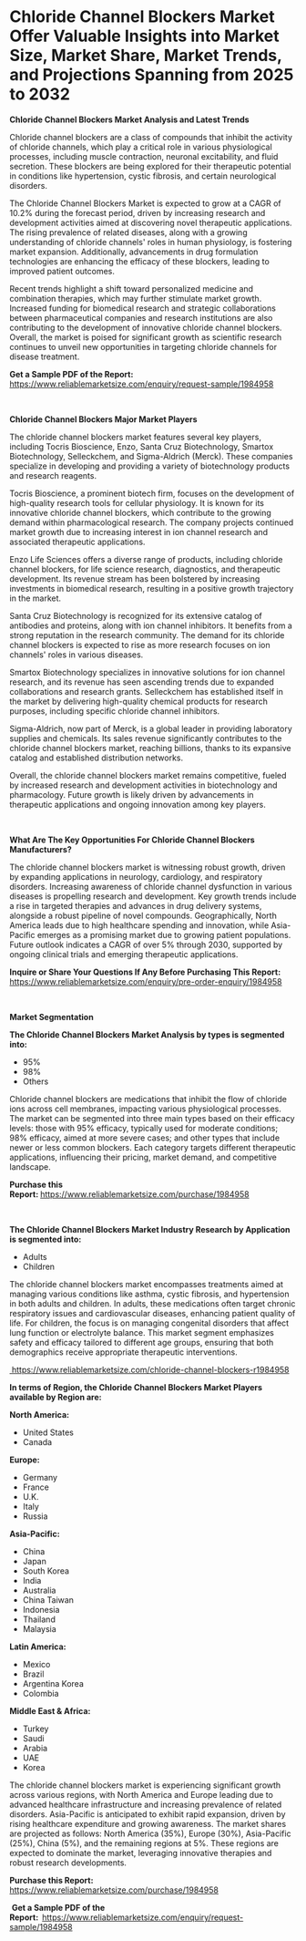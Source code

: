 <p><h1>Chloride Channel Blockers Market Offer Valuable Insights into Market Size, Market Share, Market Trends, and Projections Spanning from 2025 to 2032</h1></p><p><strong>Chloride Channel Blockers Market Analysis and Latest Trends</strong></p>
<p><p>Chloride channel blockers are a class of compounds that inhibit the activity of chloride channels, which play a critical role in various physiological processes, including muscle contraction, neuronal excitability, and fluid secretion. These blockers are being explored for their therapeutic potential in conditions like hypertension, cystic fibrosis, and certain neurological disorders.</p><p>The Chloride Channel Blockers Market is expected to grow at a CAGR of 10.2% during the forecast period, driven by increasing research and development activities aimed at discovering novel therapeutic applications. The rising prevalence of related diseases, along with a growing understanding of chloride channels' roles in human physiology, is fostering market expansion. Additionally, advancements in drug formulation technologies are enhancing the efficacy of these blockers, leading to improved patient outcomes.</p><p>Recent trends highlight a shift toward personalized medicine and combination therapies, which may further stimulate market growth. Increased funding for biomedical research and strategic collaborations between pharmaceutical companies and research institutions are also contributing to the development of innovative chloride channel blockers. Overall, the market is poised for significant growth as scientific research continues to unveil new opportunities in targeting chloride channels for disease treatment.</p></p>
<p><strong>Get a Sample PDF of the Report:&nbsp;</strong> <a href="https://www.reliablemarketsize.com/enquiry/request-sample/1984958?utm_campaign=3518&utm_medium=2&utm_source=Github&utm_content=ia&utm_term=19042025&utm_id=chloride-channel-blockers">https://www.reliablemarketsize.com/enquiry/request-sample/1984958</a></p>
<p>&nbsp;</p>
<p><strong>Chloride Channel Blockers Major Market Players</strong></p>
<p><p>The chloride channel blockers market features several key players, including Tocris Bioscience, Enzo, Santa Cruz Biotechnology, Smartox Biotechnology, Selleckchem, and Sigma-Aldrich (Merck). These companies specialize in developing and providing a variety of biotechnology products and research reagents.</p><p>Tocris Bioscience, a prominent biotech firm, focuses on the development of high-quality research tools for cellular physiology. It is known for its innovative chloride channel blockers, which contribute to the growing demand within pharmacological research. The company projects continued market growth due to increasing interest in ion channel research and associated therapeutic applications.</p><p>Enzo Life Sciences offers a diverse range of products, including chloride channel blockers, for life science research, diagnostics, and therapeutic development. Its revenue stream has been bolstered by increasing investments in biomedical research, resulting in a positive growth trajectory in the market.</p><p>Santa Cruz Biotechnology is recognized for its extensive catalog of antibodies and proteins, along with ion channel inhibitors. It benefits from a strong reputation in the research community. The demand for its chloride channel blockers is expected to rise as more research focuses on ion channels' roles in various diseases.</p><p>Smartox Biotechnology specializes in innovative solutions for ion channel research, and its revenue has seen ascending trends due to expanded collaborations and research grants. Selleckchem has established itself in the market by delivering high-quality chemical products for research purposes, including specific chloride channel inhibitors.</p><p>Sigma-Aldrich, now part of Merck, is a global leader in providing laboratory supplies and chemicals. Its sales revenue significantly contributes to the chloride channel blockers market, reaching billions, thanks to its expansive catalog and established distribution networks.</p><p>Overall, the chloride channel blockers market remains competitive, fueled by increased research and development activities in biotechnology and pharmacology. Future growth is likely driven by advancements in therapeutic applications and ongoing innovation among key players.</p></p>
<p>&nbsp;</p>
<p><strong>What Are The Key Opportunities For Chloride Channel Blockers Manufacturers?</strong></p>
<p><p>The chloride channel blockers market is witnessing robust growth, driven by expanding applications in neurology, cardiology, and respiratory disorders. Increasing awareness of chloride channel dysfunction in various diseases is propelling research and development. Key growth trends include a rise in targeted therapies and advances in drug delivery systems, alongside a robust pipeline of novel compounds. Geographically, North America leads due to high healthcare spending and innovation, while Asia-Pacific emerges as a promising market due to growing patient populations. Future outlook indicates a CAGR of over 5% through 2030, supported by ongoing clinical trials and emerging therapeutic applications.</p></p>
<p><strong>Inquire or Share Your Questions If Any Before Purchasing This Report:</strong> <a href="https://www.reliablemarketsize.com/enquiry/pre-order-enquiry/1984958?utm_campaign=3518&utm_medium=2&utm_source=Github&utm_content=ia&utm_term=19042025&utm_id=chloride-channel-blockers">https://www.reliablemarketsize.com/enquiry/pre-order-enquiry/1984958</a></p>
<p>&nbsp;</p>
<p><strong>Market Segmentation</strong></p>
<p><strong>The Chloride Channel Blockers Market Analysis by types is segmented into:</strong></p>
<p><ul><li>95%</li><li>98%</li><li>Others</li></ul></p>
<p><p>Chloride channel blockers are medications that inhibit the flow of chloride ions across cell membranes, impacting various physiological processes. The market can be segmented into three main types based on their efficacy levels: those with 95% efficacy, typically used for moderate conditions; 98% efficacy, aimed at more severe cases; and other types that include newer or less common blockers. Each category targets different therapeutic applications, influencing their pricing, market demand, and competitive landscape.</p></p>
<p><strong>Purchase this Report:&nbsp;</strong><a href="https://www.reliablemarketsize.com/purchase/1984958?utm_campaign=3518&utm_medium=2&utm_source=Github&utm_content=ia&utm_term=19042025&utm_id=chloride-channel-blockers">https://www.reliablemarketsize.com/purchase/1984958</a></p>
<p>&nbsp;</p>
<p><strong>The Chloride Channel Blockers Market Industry Research by Application is segmented into:</strong></p>
<p><ul><li>Adults</li><li>Children</li></ul></p>
<p><p>The chloride channel blockers market encompasses treatments aimed at managing various conditions like asthma, cystic fibrosis, and hypertension in both adults and children. In adults, these medications often target chronic respiratory issues and cardiovascular diseases, enhancing patient quality of life. For children, the focus is on managing congenital disorders that affect lung function or electrolyte balance. This market segment emphasizes safety and efficacy tailored to different age groups, ensuring that both demographics receive appropriate therapeutic interventions.</p></p>
<p><a href="https://www.reliablemarketsize.com/chloride-channel-blockers-r1984958?utm_campaign=3518&utm_medium=2&utm_source=Github&utm_content=ia&utm_term=19042025&utm_id=chloride-channel-blockers">&nbsp;https://www.reliablemarketsize.com/chloride-channel-blockers-r1984958</a></p>
<p><strong>In terms of Region, the Chloride Channel Blockers Market Players available by Region are:</strong></p>
<p>
    <p> <strong> North America: </strong>
        <ul>
            <li>United States</li>
            <li>Canada</li>
        </ul>
        </p> 
    <p> <strong> Europe: </strong>
        <ul>
            <li>Germany</li>
            <li>France</li>
            <li>U.K.</li>
            <li>Italy</li>
            <li>Russia</li>
        </ul>
        </p> 
    <p> <strong> Asia-Pacific: </strong>
        <ul>
            <li>China</li>
            <li>Japan</li>
            <li>South Korea</li>
            <li>India</li>
            <li>Australia</li>
            <li>China Taiwan</li>
            <li>Indonesia</li>
            <li>Thailand</li>
            <li>Malaysia</li>
        </ul>
        </p> 
    <p> <strong> Latin America: </strong>
        <ul>
            <li>Mexico</li>
            <li>Brazil</li>
            <li>Argentina Korea</li>
            <li>Colombia</li>
        </ul>
        </p> 
    <p> <strong> Middle East & Africa: </strong>
        <ul>
            <li>Turkey</li>
            <li>Saudi</li>
            <li>Arabia</li>
            <li>UAE</li>
            <li>Korea</li>
        </ul>
    </p>
    </p>
<p><p>The chloride channel blockers market is experiencing significant growth across various regions, with North America and Europe leading due to advanced healthcare infrastructure and increasing prevalence of related disorders. Asia-Pacific is anticipated to exhibit rapid expansion, driven by rising healthcare expenditure and growing awareness. The market shares are projected as follows: North America (35%), Europe (30%), Asia-Pacific (25%), China (5%), and the remaining regions at 5%. These regions are expected to dominate the market, leveraging innovative therapies and robust research developments.</p></p>
<p><strong>Purchase this Report: </strong><a href="https://www.reliablemarketsize.com/purchase/1984958?utm_campaign=3518&utm_medium=2&utm_source=Github&utm_content=ia&utm_term=19042025&utm_id=chloride-channel-blockers">https://www.reliablemarketsize.com/purchase/1984958</a></p>
<p>&nbsp;<strong>Get a Sample PDF of the Report:&nbsp;&nbsp;</strong><a href="https://www.reliablemarketsize.com/enquiry/request-sample/1984958?utm_campaign=3518&utm_medium=2&utm_source=Github&utm_content=ia&utm_term=19042025&utm_id=chloride-channel-blockers">https://www.reliablemarketsize.com/enquiry/request-sample/1984958</a></p>
<p><strong></strong></p>
<p><p></p><p></p><p></p></p>